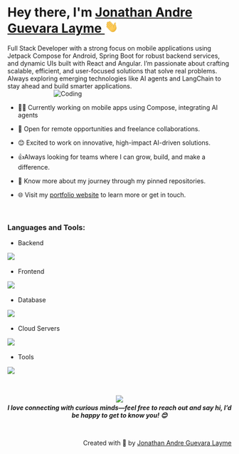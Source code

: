 <h1>Hey there, I'm <a  href="https://www.andreguevara.dev">Jonathan Andre Guevara Layme </a> <img  src="https://raw.githubusercontent.com/ABSphreak/ABSphreak/master/gifs/Hi.gif" width="30px"></h1>
Full Stack Developer with a strong focus on mobile applications using Jetpack Compose for Android, Spring Boot for robust backend services, and dynamic UIs built with React and Angular. I’m passionate about crafting scalable, efficient, and user-focused solutions that solve real problems. Always exploring emerging technologies like AI agents and LangChain to stay ahead and build smarter applications.


<img align="right" alt="Coding" width="400" src="https://user-images.githubusercontent.com/74038190/229223263-cf2e4b07-2615-4f87-9c38-e37600f8381a.gif">
<br><br>

- 👨‍💻 Currently working on mobile apps using Compose, integrating AI agents
  
- 🤝 Open for remote opportunities and freelance collaborations.
  
- 😊 Excited to work on innovative, high-impact AI-driven solutions.
  
- 👍Always looking for teams where I can grow, build, and make a difference.
  
- 🧠 Know more about my journey through my pinned repositories.
  
- 🌐 Visit my [portfolio website](https://www.andreguevara.dev/en) to learn more or get in touch.

<br>





<h3 align="left">Languages and Tools:</h3>

- Backend
<p align="left">
  <a href="https://skillicons.dev">
    <img src="https://skillicons.dev/icons?i=java,nodejs,py,spring,flask,fastapi" />
  </a>
</p>

- Frontend
<p align="left">
  <a href="https://skillicons.dev">
    <img src="https://skillicons.dev/icons?i=ts,js,react,angular,astro,nextjs,redux,tailwind,materialui" />
  </a>
</p>

- Database
<p align="left">
  <a href="https://skillicons.dev">
    <img src="https://skillicons.dev/icons?i=postgresql,mysql,mongodb" />
  </a>
</p>

- Cloud Servers
<p align="left">
  <a href="https://skillicons.dev">
    <img src="https://skillicons.dev/icons?i=azure,aws,gcp,firebase,cloudflare" />
  </a>
</p>

- Tools
<p align="left">
  <a href="https://skillicons.dev">
    <img src="https://skillicons.dev/icons?i=git,github,docker,figma,idea,vscode,postman,linux" />
  </a>
</p>

<br/>


<p align="center">
  <img src="https://media.giphy.com/media/LnQjpWaON8nhr21vNW/giphy.gif" width="60"><br>
  <em><b>I love connecting with curious minds—feel free to reach out and say hi, I’d be happy to get to know you! 😊</b></em>
</p>

<br>

<p align="right">Created with 🧡 by <a href="https://www.andreguevara.dev">Jonathan Andre Guevara Layme</a></p>

<!-- Technologies: Jetpack Compose, Spring Boot, LangChain, React, Angular, PostgreSQL, Firebase, AWS -->

